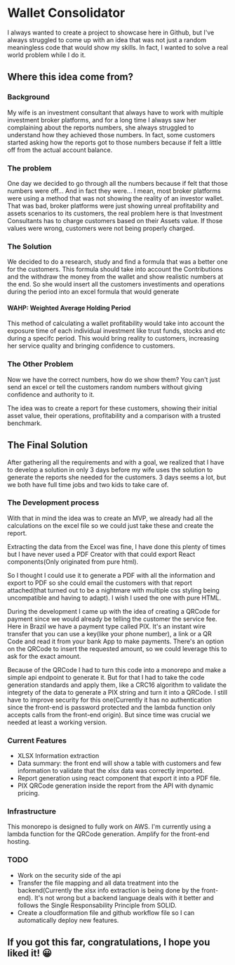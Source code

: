 
# Wallet Consolidator

I always wanted to create a project to showcase here in Github, but I've always struggled to come up with an idea that was not just a random meaningless code that would show my skills. In fact, I wanted to solve a real world problem while I do it.

## Where this idea come from?
### Background
My wife is an investment consultant that always have to work with multiple investment broker platforms, and for a long time I always saw her complaining about the reports numbers, she always struggled to understand how they achieved those numbers. In fact, some customers started asking how the reports got to those numbers because if felt a little off from the actual account balance.

### The problem

One day we decided to go through all the numbers because if felt that those numbers were off... And in fact they were... I mean, most broker platforms were using a method that was not showing the reality of an investor wallet. That was bad, broker platforms were just showing unreal profitability and assets scenarios to its customers, the real problem here is that Investment Consultants has to charge customers based on their Assets value. If those values were wrong, customers were not being properly charged.

### The Solution
We decided to do a research, study and find a formula that was a better one for the customers. This formula should take into account the Contributions and the withdraw the money from the wallet and show realistic numbers at the end. So she would insert all the customers investiments and operations during the period into an excel formula that would generate 

#### WAHP: Weighted Average Holding Period
This method of calculating a wallet profitability would take into account the exposure time of each individual investment like trust funds, stocks and etc during a specifc period. This would bring reality to customers, increasing her service quality and bringing confidence to customers.

### The Other Problem
Now we have the correct numbers, how do we show them? You can't just send an excel or tell the customers random numbers without giving confidence and authority to it. 

The idea was to create a report for these customers, showing their initial asset value, their operations, profitability and a comparison with a trusted benchmark.

## The Final Solution

After gathering all the requirements and with a goal, we realized that I have to develop a solution in only 3 days before my wife uses the solution to generate the reports she needed for the customers. 3 days seems a lot, but we both have full time jobs and two kids to take care of. 

### The Development process
With that in mind the idea was to create an MVP, we already had all the calculations on the excel file so we could just take these and create the report. 

Extracting the data from the Excel was fine, I have done this plenty of times but I have never used a PDF Creator with that could export React components(Only originated from pure html).

So I thought I could use it to generate a PDF with all the information and export to PDF so she could email the customers with that report attached(that turned out to be a nightmare with multiple css styling being uncompatible and having to adapt). I wish I used the one with pure HTML.

During the development I came up with the idea of creating a QRCode for payment since we would already be telling the customer the service fee. Here in Brazil we have a payment type called PIX. It's an instant wire transfer that you can use a key(like your phone number), a link or a QR Code and read it from your bank App to make payments. There's an option on the QRCode to insert the requested amount, so we could leverage this to ask for the exact amount.

Because of the QRCode I had to turn this code into a monorepo and make a simple api endpoint to generate it. But for that I had to take the code generation standards and apply them, like a CRC16 algorithm to validate the integrety of the data to generate a PIX string and turn it into a QRCode. I still have to improve security for this one(Currently it has no authentication since the front-end is password protected and the lambda function only accepts calls from the front-end origin). But since time was crucial we needed at least a working version.



### Current Features

- XLSX Information extraction
- Data summary: the front end will show a table with customers and few information to validate that the xlsx data was correctly imported.
- Report generation using react component that export it into a PDF file.
- PIX QRCode generation inside the report from the API with dynamic pricing.

### Infrastructure

This monorepo is designed to fully work on AWS. I'm currently using a lambda function for the QRCode generation. Amplify for the front-end hosting.

### TODO

- Work on the security side of the api
- Transfer the file mapping and all data treatment into the backend(Currently the xlsx info extraction is being done by the front-end). It's not wrong but a backend language deals with it better and follows the Single Responsability Principle from SOLID.
- Create a cloudformation file and github workflow file so I can automatically deploy new features.


## If you got this far, congratulations, I hope you liked it! 😀